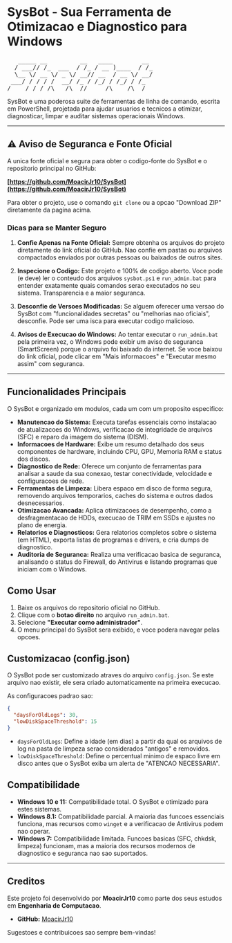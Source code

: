 # SysBot - Sua Ferramenta de Otimizacao e Diagnostico para Windows

<pre>
   _____ __         __   ____        __
  / ___// /_  ___  / /_ / __ )____  / /_
  \__ \/ __ \/ _ \/ __// __  / __ \/ __/
 ___/ / / / /  __/ /_ / /_/ / /_/ / /_
/____/_/ /_/\___/\__//_____/\____/\__/
</pre>

SysBot e uma poderosa suite de ferramentas de linha de comando, escrita em PowerShell, projetada para ajudar usuarios e tecnicos a otimizar, diagnosticar, limpar e auditar sistemas operacionais Windows.

---

## ⚠️ Aviso de Seguranca e Fonte Oficial

A unica fonte oficial e segura para obter o codigo-fonte do SysBot e o repositorio principal no GitHub:

**[https://github.com/MoacirJr10/SysBot](https://github.com/MoacirJr10/SysBot)**

Para obter o projeto, use o comando `git clone` ou a opcao "Download ZIP" diretamente da pagina acima.

### Dicas para se Manter Seguro

1.  **Confie Apenas na Fonte Oficial:** Sempre obtenha os arquivos do projeto diretamente do link oficial do GitHub. Nao confie em pastas ou arquivos compactados enviados por outras pessoas ou baixados de outros sites.

2.  **Inspecione o Codigo:** Este projeto e 100% de codigo aberto. Voce pode (e deve) ler o conteudo dos arquivos `sysbot.ps1` e `run_admin.bat` para entender exatamente quais comandos serao executados no seu sistema. Transparencia e a maior seguranca.

3.  **Desconfie de Versoes Modificadas:** Se alguem oferecer uma versao do SysBot com "funcionalidades secretas" ou "melhorias nao oficiais", desconfie. Pode ser uma isca para executar codigo malicioso.

4.  **Avisos de Execucao do Windows:** Ao tentar executar o `run_admin.bat` pela primeira vez, o Windows pode exibir um aviso de seguranca (SmartScreen) porque o arquivo foi baixado da internet. Se voce baixou do link oficial, pode clicar em "Mais informacoes" e "Executar mesmo assim" com seguranca.

---

## Funcionalidades Principais

O SysBot e organizado em modulos, cada um com um proposito especifico:

- **Manutencao do Sistema:** Executa tarefas essenciais como instalacao de atualizacoes do Windows, verificacao de integridade de arquivos (SFC) e reparo da imagem do sistema (DISM).
- **Informacoes de Hardware:** Exibe um resumo detalhado dos seus componentes de hardware, incluindo CPU, GPU, Memoria RAM e status dos discos.
- **Diagnostico de Rede:** Oferece um conjunto de ferramentas para analisar a saude da sua conexao, testar conectividade, velocidade e configuracoes de rede.
- **Ferramentas de Limpeza:** Libera espaco em disco de forma segura, removendo arquivos temporarios, caches do sistema e outros dados desnecessarios.
- **Otimizacao Avancada:** Aplica otimizacoes de desempenho, como a desfragmentacao de HDDs, execucao de TRIM em SSDs e ajustes no plano de energia.
- **Relatorios e Diagnosticos:** Gera relatorios completos sobre o sistema (em HTML), exporta listas de programas e drivers, e cria dumps de diagnostico.
- **Auditoria de Seguranca:** Realiza uma verificacao basica de seguranca, analisando o status do Firewall, do Antivirus e listando programas que iniciam com o Windows.

## Como Usar

1.  Baixe os arquivos do repositorio oficial no GitHub.
2.  Clique com o **botao direito** no arquivo `run_admin.bat`.
3.  Selecione **"Executar como administrador"**.
4.  O menu principal do SysBot sera exibido, e voce podera navegar pelas opcoes.

## Customizacao (config.json)

O SysBot pode ser customizado atraves do arquivo `config.json`. Se este arquivo nao existir, ele sera criado automaticamente na primeira execucao.

As configuracoes padrao sao:

```json
{
  "daysForOldLogs": 30,
  "lowDiskSpaceThreshold": 15
}
```

- `daysForOldLogs`: Define a idade (em dias) a partir da qual os arquivos de log na pasta de limpeza serao considerados "antigos" e removidos.
- `lowDiskSpaceThreshold`: Define o percentual minimo de espaco livre em disco antes que o SysBot exiba um alerta de "ATENCAO NECESSARIA".

## Compatibilidade

- **Windows 10 e 11:** Compatibilidade total. O SysBot e otimizado para estes sistemas.
- **Windows 8.1:** Compatibilidade parcial. A maioria das funcoes essenciais funciona, mas recursos como `winget` e a verificacao de Antivirus podem nao operar.
- **Windows 7:** Compatibilidade limitada. Funcoes basicas (SFC, chkdsk, limpeza) funcionam, mas a maioria dos recursos modernos de diagnostico e seguranca nao sao suportados.

---

## Creditos

Este projeto foi desenvolvido por **MoacirJr10** como parte dos seus estudos em **Engenharia de Computacao**.

- **GitHub:** [MoacirJr10](https://github.com/MoacirJr10)

Sugestoes e contribuicoes sao sempre bem-vindas!
